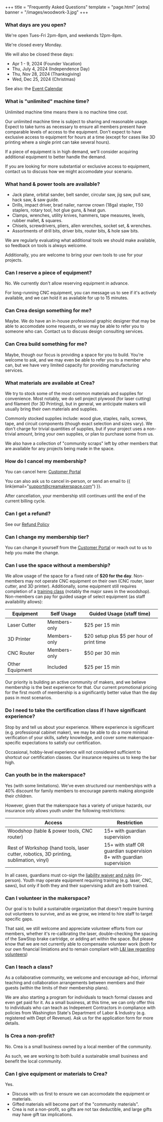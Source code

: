 +++
title = "Frequently Asked Questions"
template = "page.html"
[extra]
banner = "/images/woodwork-3.jpg"
+++

### What days are you open?

We're open Tues-Fri 2pm-8pm, and weekends 12pm-8pm.

We're closed every Monday.

We will also be closed these days:

- Apr 1 - 9, 2024 (Founder Vacation)
- Thu, July 4, 2024 (Independence Day)
- Thu, Nov 28, 2024 (Thanksgiving)
- Wed, Dec 25, 2024 (Christmas)


See also: the [Event Calendar](/calendar)

### What is "unlimited" machine time?

Unlimited machine time means there is no machine time cost.

Our unlimited machine time is subject to sharing and reasonable usage. Expect to take turns as necessary to ensure all members present have comparable levels of access to the equipment. Don't expect to have exclusive access to equipment for hours at a time (except for cases like 3D printing where a single print can take several hours).

If a piece of equipment is in high demand, we'll consider acquiring additional equipment to better handle the demand.

If you are looking for more substantial or exclusive access to equipment, contact us to discuss how we might accomodate your scenario.

### What hand & power tools are available?

- Jack plane, orbital sander, belt sander, circular saw, jig saw, pull saw, hack saw, & saw guide.
- Drills, impact driver, brad nailer, narrow crown (18ga) stapler, T50 staplers, rotary tool, hot glue guns, & heat gun.
- Clamps, wrenches, utility knives, hammers, tape measures, levels, rubber mallet, & squares. 
- Chisels, screwdrivers, pliers, allen wrenches, socket set, & wrenches.
- Assortments of drill bits, driver bits, router bits, & hole saw bits. 

We are regularly evaluating what additional tools we should make available, so feedback on tools is always welcome. 

Additionally, you are welcome to bring your own tools to use for your projects.


### Can I reserve a piece of equipment?

No. We currently don't allow reserving equipment in advance.

For long-running CNC equipment, you can message us to see if it's actively available, and we can hold it as available for up to 15 minutes.

### Can Crea design something for me?

Maybe. We do have an in-house professional graphic designer that may be able to accomodate some requests, or we may be able to refer you to someone who can. Contact us to discuss design consulting services.

### Can Crea build something for me?

Maybe, though our focus is providing a space for you to build. You're welcome to ask, and we may even be able to refer you to a member who can, but we have very limited capacity for providing manufacturing services.

### What materials are available at Crea?

We try to stock some of the most common materials and supplies for convenience. Most notably, we do sell project plywood (for laser cutting) and filament (for 3D Printing), but in general, we anticipate makers will usually bring their own materials and supplies.

Commonly stocked supplies include: wood glue, staples, nails, screws, tape, and circuit components (though exact selection and sizes vary). We don't charge for trivial quantities of supplies, but if your project uses a non-trivial amount, bring your own supplies, or plan to purchase some from us.

We also have a collection of "community scraps" left by other members that are available for any projects being made in the space.

### How do I cancel my membership?

You can cancel here: [Customer Portal](https://billing.stripe.com/p/login/4gw2aJasm65hgUw000)

You can also ask us to cancel in-person, or send an email to {{ link(email="support@creamakerspace.com") }}.

After cancellation, your membership still continues until the end of the current billing cycle.

### Can I get a refund?

See our [Refund Policy](http://localhost:1111/policies#refund-policy)

### Can I change my membership tier?

You can change it yourself from the [Customer Portal](https://billing.stripe.com/p/login/4gw2aJasm65hgUw000)
or reach out to us to help you make the change.

### Can I use the space without a membership?

We allow usage of the space for a fixed rate of **$20 for the day**. Non-members may not operate CNC equipment on their own (CNC router, laser cutter, and 3D printer). Additionally, some equipment still requires completion of a [training class](https://bookwhen.com/creamakerspace?tags=certification#focus=ev-s96l-20230808183000) (notably the major saws in the woodshop). Non-members can pay for guided usage of select equipment (as staff availability allows):

| Equipment       | Self Usage     | Guided Usage (staff time)
| --------------- | ---------------| ------------
| Laser Cutter    | Members-only   | $25 per 15 min
| 3D Printer      | Members-only   | $20 setup plus $5 per hour of print time
| CNC Router      | Members-only   | $50 per 30 min
| Other Equipment | Included       | $25 per 15 min

Our priority is building an active community of makers, and we believe membership is the best experience for that. Our current promotional pricing for the first month of membership is a significantly better value than the day pass in most scenarios.

### Do I need to take the certification class if I have significant experience?

Stop by and tell us about your experience. Where experience is significant (e.g. professional cabinet maker), we may be able to do a more minimal verification of your skills, safety knowledge, and cover some makerspace-specific expectations to satisfy our certification.

Occasional, hobby-level experience will not considered sufficient to shortcut our certification classes. Our insurance requires us to keep the bar high.

### Can youth be in the makerspace?

Yes (with some limitations). We've even structured our memberships with a 40% discount for family members to encourage parents making alongside their children.

However, given that the makerspace has a variety of unique hazards, our insurance only allows youth under the following restrictions:

| Access      | Restriction |
| ------      | ----------- |
| Woodshop (table & power tools, CNC router) | 15+ with guardian supervision |
| Rest of Workshop (hand tools, laser cutter, robotics, 3D printing, sublimation, vinyl) | 15+ with staff OR guardian supervision <br> 8+ with guardian supervision |

In all cases, guardians must co-sign the [liability waiver and rules](/policies) (in-person). Youth may operate equipment requiring training (e.g. laser, CNC, saws), but only if both they and their supervising adult are both trained.


### Can I volunteer in the makerspace?

Our goal is to build a sustainable organization that doesn't require burning out volunteers to survive, and as we grow, we intend to hire staff to target specific gaps.

That said, we still welcome and appreciate volunteer efforts from our members, whether it's re-calibrating the laser, double-checking the spacing of the SawStop brake cartridge, or adding art within the space. But please know that we are not currently able to compensate volunteer work (both for our own financial limiations and to remain compliant with [L&I law regarding volunteers](https://www.lni.wa.gov/insurance/insurance-requirements/volunteers/))

### Can I teach a class?

As a collaborative community, we welcome and encourage ad-hoc, informal teaching and collaboration arrangements between members and their guests (within the limits of their membership plans).

We are also starting a program for individuals to teach formal classes and even get paid for it. As a small business, at this time, we can only offer this to individuals who can teach as Indepenent Contractors in compliance with policies from Washington State's Department of Labor & Industry (e.g. registered with Dept of Revenue). Ask us for the application form for more details.

### Is Crea a non-profit?

No. Crea is a small business owned by a local member of the community.

As such, we are working to both build a sustainable small business
and benefit the local community.

### Can I give equipment or materials to Crea?

Yes.

- Discuss with us first to ensure we can accomodate the equipment or materials.
- Gifted materials will become part of the "community materials".
- Crea is not a non-profit, so gifts are not tax deductible, and large gifts may have gift tax implications. 
